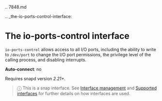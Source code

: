 .. 7848.md

.. _the-io-ports-control-interface:

# The io-ports-control interface

`io-ports-control` allows access to all I/O ports, including the ability to write to `/dev/port` to change the I/O port permissions, the privilege level of the calling process, and disabling interrupts.

**Auto-connect**: no

Requires snapd version _2.21+_.

> ⓘ  This is a snap interface. See [Interface management](/t/interface-management/6154) and [Supported interfaces](/t/supported-interfaces/7744) for further details on how interfaces are used.